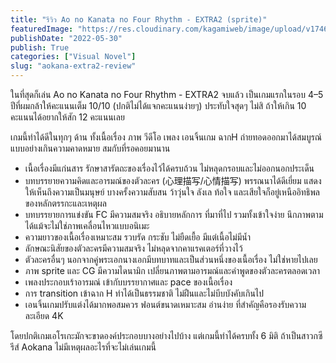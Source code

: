 ```yaml
---
title: "รีวิว Ao no Kanata no Four Rhythm - EXTRA2 (sprite)"
featuredImage: "https://res.cloudinary.com/kagamiweb/image/upload/v1746804815/blog.coregamehd.com/aokana-extra2-review.jpg"
publishDate: "2022-05-30"
publish: True
categories: ["Visual Novel"]
slug: "aokana-extra2-review"
---
```



ในที่สุดก็เล่น Ao no Kanata no Four Rhythm - EXTRA2 จบแล้ว เป็นเกมแรกในรอบ 4–5 ปีที่ผมกล้าให้คะแนนเต็ม 10/10 (ปกติไม่ได้แจกคะแนนง่ายๆ) ประทับใจสุดๆ ไม่สิ ถ้าให้เกิน 10 คะแนนได้อยากให้สัก 12 คะแนนเลย

เกมนี้ทำได้ดีในทุกๆ ด้าน ทั้งเนื้อเรื่อง ภาพ วีดีโอ เพลง เอนจิ้นเกม ฉากH ถ่ายทอดออกมาได้สมบูรณ์แบบอย่างเกินความคาดหมาย สมกับที่รอคอยมานาน

- เนื้อเรื่องมีแก่นสาร รักษาสารัตถะของเรื่องไว้ได้ครบถ้วน ไม่หลุดกรอบและไม่ออกนอกประเด็น
- บทบรรยายความคิดและอารมณ์ของตัวละคร (心理描写/心情描写) พรรณนาได้ดีเยี่ยม แสดงให้เห็นถึงความเป็นมนุษย์ บางครั้งความสับสน ว้าวุ่นใจ ลังเล ท้อใจ และเสียใจก็อยู่เหนืออิทธิพลของหลักตรรกะและเหตุผล
- บทบรรยายการแข่งขัน FC มีความสมจริง อธิบายหลักการ ที่มาที่ไป รวมทั้งเข้าใจง่าย นึกภาพตามได้แม้จะไม่ใช่ภาพเคลื่อนไหวแบบอนิเมะ
- ความยาวของเนื้อเรื่องเหมาะสม รวบรัด กระชับ ไม่ยืดเยื้อ มีแต่เนื้อไม่มีน้ำ
- ลักษณะนิสัยของตัวละครมีความสมจริง ไม่หลุดจากคาแรคเตอร์ที่วางไว้
- ตัวละครอื่นๆ นอกจากคู่พระเอกนางเอกมีบทบาทและเป็นส่วนหนึ่งของเนื้อเรื่อง ไม่ใช่หายไปเลย
- ภาพ sprite และ CG มีความไดนามิก เปลี่ยนภาพตามอารมณ์และคำพูดของตัวละครตลอดเวลา
- เพลงประกอบเร้าอารมณ์ เข้ากับบรรยากาศและ pace ของเนื้อเรื่อง
- การ transition เข้าฉาก H ทำได้เป็นธรรมชาติ ไม่ฝืนและไม่บีบบังคับเกินไป
- เอนจิ้นเกมปรับแต่งได้มากพอสมควร ฟอนต์ขนาดเหมาะสม อ่านง่าย ที่สำคัญคือรองรับความละเอียด 4K

โดยปกติเกมเอโรเกะมักจะขาดองค์ประกอบบางอย่างไปบ้าง แต่เกมนี้ทำได้ครบทั้ง 6 มิติ ถ้าเป็นสาวกซีรีส์ Aokana ไม่มีเหตุผลอะไรที่จะไม่เล่นเกมนี้
